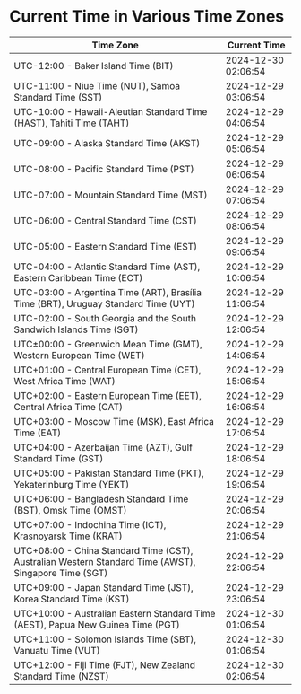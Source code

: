 # Current Time in Various Time Zones

| Time Zone | Current Time |
|-----------|--------------|
| UTC-12:00 - Baker Island Time (BIT) | 2024-12-30 02:06:54 |
| UTC-11:00 - Niue Time (NUT), Samoa Standard Time (SST) | 2024-12-29 03:06:54 |
| UTC-10:00 - Hawaii-Aleutian Standard Time (HAST), Tahiti Time (TAHT) | 2024-12-29 04:06:54 |
| UTC-09:00 - Alaska Standard Time (AKST) | 2024-12-29 05:06:54 |
| UTC-08:00 - Pacific Standard Time (PST) | 2024-12-29 06:06:54 |
| UTC-07:00 - Mountain Standard Time (MST) | 2024-12-29 07:06:54 |
| UTC-06:00 - Central Standard Time (CST) | 2024-12-29 08:06:54 |
| UTC-05:00 - Eastern Standard Time (EST) | 2024-12-29 09:06:54 |
| UTC-04:00 - Atlantic Standard Time (AST), Eastern Caribbean Time (ECT) | 2024-12-29 10:06:54 |
| UTC-03:00 - Argentina Time (ART), Brasília Time (BRT), Uruguay Standard Time (UYT) | 2024-12-29 11:06:54 |
| UTC-02:00 - South Georgia and the South Sandwich Islands Time (SGT) | 2024-12-29 12:06:54 |
| UTC±00:00 - Greenwich Mean Time (GMT), Western European Time (WET) | 2024-12-29 14:06:54 |
| UTC+01:00 - Central European Time (CET), West Africa Time (WAT) | 2024-12-29 15:06:54 |
| UTC+02:00 - Eastern European Time (EET), Central Africa Time (CAT) | 2024-12-29 16:06:54 |
| UTC+03:00 - Moscow Time (MSK), East Africa Time (EAT) | 2024-12-29 17:06:54 |
| UTC+04:00 - Azerbaijan Time (AZT), Gulf Standard Time (GST) | 2024-12-29 18:06:54 |
| UTC+05:00 - Pakistan Standard Time (PKT), Yekaterinburg Time (YEKT) | 2024-12-29 19:06:54 |
| UTC+06:00 - Bangladesh Standard Time (BST), Omsk Time (OMST) | 2024-12-29 20:06:54 |
| UTC+07:00 - Indochina Time (ICT), Krasnoyarsk Time (KRAT) | 2024-12-29 21:06:54 |
| UTC+08:00 - China Standard Time (CST), Australian Western Standard Time (AWST), Singapore Time (SGT) | 2024-12-29 22:06:54 |
| UTC+09:00 - Japan Standard Time (JST), Korea Standard Time (KST) | 2024-12-29 23:06:54 |
| UTC+10:00 - Australian Eastern Standard Time (AEST), Papua New Guinea Time (PGT) | 2024-12-30 01:06:54 |
| UTC+11:00 - Solomon Islands Time (SBT), Vanuatu Time (VUT) | 2024-12-30 01:06:54 |
| UTC+12:00 - Fiji Time (FJT), New Zealand Standard Time (NZST) | 2024-12-30 02:06:54 |
